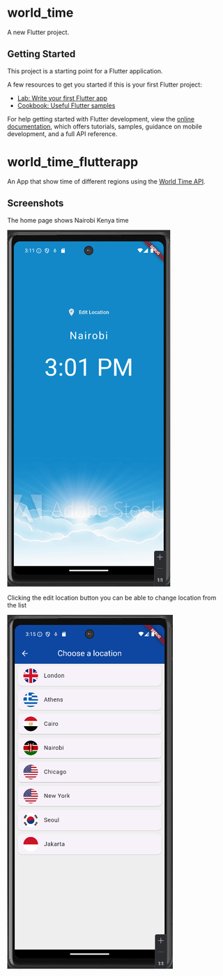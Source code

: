 # world_time

A new Flutter project.

## Getting Started

This project is a starting point for a Flutter application.

A few resources to get you started if this is your first Flutter project:

- [Lab: Write your first Flutter app](https://docs.flutter.dev/get-started/codelab)
- [Cookbook: Useful Flutter samples](https://docs.flutter.dev/cookbook)

For help getting started with Flutter development, view the
[online documentation](https://docs.flutter.dev/), which offers tutorials,
samples, guidance on mobile development, and a full API reference.
# world_time_flutterapp

An App that show time of different regions using the [World Time API](https://worldtimeapi.org/api/timezone). 

## Screenshots
The home page shows Nairobi Kenya time

![ Homepage ](https://github.com/dennis027/world_time_flutterapp/blob/main/assets/homescreen.png)

Clicking the edit location button you can be able to change location from the list

![Change Location](https://github.com/dennis027/world_time_flutterapp/blob/main/assets/chooseLocation.png)

